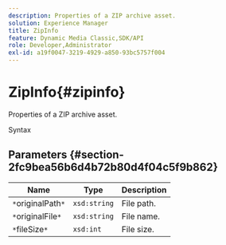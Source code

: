 ```yaml
---
description: Properties of a ZIP archive asset.
solution: Experience Manager
title: ZipInfo
feature: Dynamic Media Classic,SDK/API
role: Developer,Administrator
exl-id: a19f0047-3219-4929-a850-93bc5757f004
---
```

# ZipInfo{#zipinfo}

Properties of a ZIP archive asset.

 Syntax 

## Parameters {#section-2fc9bea56b6d4b72b80d4f04c5f9b862}

|  Name  | Type  | Description  |
|---|---|---|
|  `*`originalPath`*`  | `xsd:string`  | File path.  |
|  `*`originalFile`*`  | `xsd:string`  | File name.  |
|  `*`fileSize`*`  | `xsd:int`  | File size.  |
